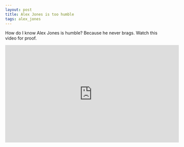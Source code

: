 ```yaml
---
layout: post
title: Alex Jones is too humble
tags: alex_jones
---
```


How do I know Alex Jones is humble? Because he never brags. Watch this video for proof.

<iframe width="560" height="315" src="https://www.youtube.com/embed/L8tr4xDm2Lc" frameborder="0" allowfullscreen></iframe>

